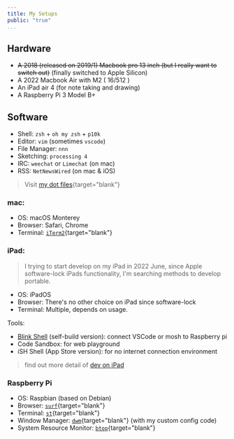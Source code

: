 ```yaml
---
title: My Setups
public: "true"
...
```


## Hardware

* ~~A 2018 (released on 2019/1) Macbook pro 13 inch (but I really want to switch out)~~ (finally switched to Apple Silicon)
* A 2022 Macbook Air with M2 ( 16/512 ) 
* An iPad air 4 (for note taking and drawing)
* A Raspberry Pi 3 Model B+

## Software

* Shell: `zsh` + `oh my zsh` + `p10k`
* Editor: `vim` (sometimes `vscode`)
* File Manager: `nnn`
* Sketching: `processing 4`
* IRC: `weechat` or `Limechat` (on mac)
* RSS: `NetNewsWired` (on mac & iOS)

> Visit [my dot files](https://github.com/ljcucc/dotfiles){target="blank"}

### mac:

* OS: macOS Monterey
* Browser: Safari, Chrome
* Terminal: [`iTerm2`](https://iterm2.com/){target="blank"}

### iPad:

> I trying to start develop on my iPad in 2022 June, since Apple software-lock iPads functionality, I'm searching methods to develop portable.

* OS: iPadOS
* Browser: There's no other choice on iPad since software-lock
* Terminal: Multiple, depends on usage.

Tools:

* [Blink Shell](http://blink.sh) (self-build version): connect VSCode or mosh to Raspberry pi
* Code Sandbox: for web playground
* iSH Shell (App Store version): for no internet connection environment

> find out more detail of [dev on iPad](./dev-on-ipad)

### Raspberry Pi

* OS: Raspbian (based on Debian)
* Browser: [`surf`](https://surf.suckless.org){target="blank"}
* Terminal: [`st`](https://st.suckless.org){target="blank"}
* Window Manager: [`dwm`](https://dwm.suckless.org){target="blank"} (with my custom config code)
* System Resource Monitor: [`btop`](https://github.com/aristocratos/btop){target="blank"}
